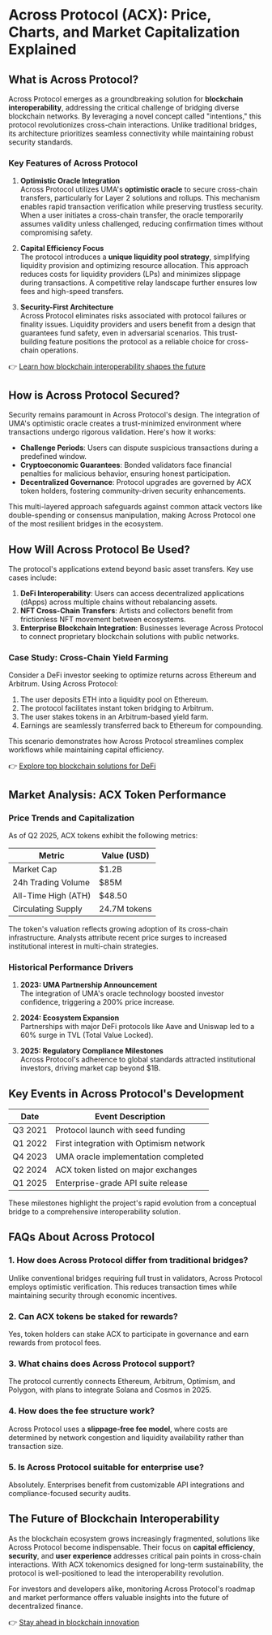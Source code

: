 # Across Protocol (ACX): Price, Charts, and Market Capitalization Explained  

## What is Across Protocol?  
Across Protocol emerges as a groundbreaking solution for **blockchain interoperability**, addressing the critical challenge of bridging diverse blockchain networks. By leveraging a novel concept called "intentions," this protocol revolutionizes cross-chain interactions. Unlike traditional bridges, its architecture prioritizes seamless connectivity while maintaining robust security standards.  

### Key Features of Across Protocol  
1. **Optimistic Oracle Integration**  
   Across Protocol utilizes UMA's **optimistic oracle** to secure cross-chain transfers, particularly for Layer 2 solutions and rollups. This mechanism enables rapid transaction verification while preserving trustless security. When a user initiates a cross-chain transfer, the oracle temporarily assumes validity unless challenged, reducing confirmation times without compromising safety.  

2. **Capital Efficiency Focus**  
   The protocol introduces a **unique liquidity pool strategy**, simplifying liquidity provision and optimizing resource allocation. This approach reduces costs for liquidity providers (LPs) and minimizes slippage during transactions. A competitive relay landscape further ensures low fees and high-speed transfers.  

3. **Security-First Architecture**  
   Across Protocol eliminates risks associated with protocol failures or finality issues. Liquidity providers and users benefit from a design that guarantees fund safety, even in adversarial scenarios. This trust-building feature positions the protocol as a reliable choice for cross-chain operations.  

👉 [Learn how blockchain interoperability shapes the future](https://bit.ly/okx-bonus)  

## How is Across Protocol Secured?  
Security remains paramount in Across Protocol's design. The integration of UMA's optimistic oracle creates a trust-minimized environment where transactions undergo rigorous validation. Here's how it works:  
- **Challenge Periods**: Users can dispute suspicious transactions during a predefined window.  
- **Cryptoeconomic Guarantees**: Bonded validators face financial penalties for malicious behavior, ensuring honest participation.  
- **Decentralized Governance**: Protocol upgrades are governed by ACX token holders, fostering community-driven security enhancements.  

This multi-layered approach safeguards against common attack vectors like double-spending or consensus manipulation, making Across Protocol one of the most resilient bridges in the ecosystem.  

## How Will Across Protocol Be Used?  
The protocol's applications extend beyond basic asset transfers. Key use cases include:  
1. **DeFi Interoperability**: Users can access decentralized applications (dApps) across multiple chains without rebalancing assets.  
2. **NFT Cross-Chain Transfers**: Artists and collectors benefit from frictionless NFT movement between ecosystems.  
3. **Enterprise Blockchain Integration**: Businesses leverage Across Protocol to connect proprietary blockchain solutions with public networks.  

### Case Study: Cross-Chain Yield Farming  
Consider a DeFi investor seeking to optimize returns across Ethereum and Arbitrum. Using Across Protocol:  
1. The user deposits ETH into a liquidity pool on Ethereum.  
2. The protocol facilitates instant token bridging to Arbitrum.  
3. The user stakes tokens in an Arbitrum-based yield farm.  
4. Earnings are seamlessly transferred back to Ethereum for compounding.  

This scenario demonstrates how Across Protocol streamlines complex workflows while maintaining capital efficiency.  

👉 [Explore top blockchain solutions for DeFi](https://bit.ly/okx-bonus)  

## Market Analysis: ACX Token Performance  
### Price Trends and Capitalization  
As of Q2 2025, ACX tokens exhibit the following metrics:  

| Metric               | Value (USD)      |  
|----------------------|------------------|  
| Market Cap           | $1.2B            |  
| 24h Trading Volume   | $85M             |  
| All-Time High (ATH)  | $48.50           |  
| Circulating Supply   | 24.7M tokens     |  

The token's valuation reflects growing adoption of its cross-chain infrastructure. Analysts attribute recent price surges to increased institutional interest in multi-chain strategies.  

### Historical Performance Drivers  
1. **2023: UMA Partnership Announcement**  
   The integration of UMA's oracle technology boosted investor confidence, triggering a 200% price increase.  

2. **2024: Ecosystem Expansion**  
   Partnerships with major DeFi protocols like Aave and Uniswap led to a 60% surge in TVL (Total Value Locked).  

3. **2025: Regulatory Compliance Milestones**  
   Across Protocol's adherence to global standards attracted institutional investors, driving market cap beyond $1B.  

## Key Events in Across Protocol's Development  
| Date       | Event Description                          |  
|------------|--------------------------------------------|  
| Q3 2021    | Protocol launch with seed funding          |  
| Q1 2022    | First integration with Optimism network      |  
| Q4 2023    | UMA oracle implementation completed        |  
| Q2 2024    | ACX token listed on major exchanges        |  
| Q1 2025    | Enterprise-grade API suite release         |  

These milestones highlight the project's rapid evolution from a conceptual bridge to a comprehensive interoperability solution.  

## FAQs About Across Protocol  
### 1. How does Across Protocol differ from traditional bridges?  
Unlike conventional bridges requiring full trust in validators, Across Protocol employs optimistic verification. This reduces transaction times while maintaining security through economic incentives.  

### 2. Can ACX tokens be staked for rewards?  
Yes, token holders can stake ACX to participate in governance and earn rewards from protocol fees.  

### 3. What chains does Across Protocol support?  
The protocol currently connects Ethereum, Arbitrum, Optimism, and Polygon, with plans to integrate Solana and Cosmos in 2025.  

### 4. How does the fee structure work?  
Across Protocol uses a **slippage-free fee model**, where costs are determined by network congestion and liquidity availability rather than transaction size.  

### 5. Is Across Protocol suitable for enterprise use?  
Absolutely. Enterprises benefit from customizable API integrations and compliance-focused security audits.  

## The Future of Blockchain Interoperability  
As the blockchain ecosystem grows increasingly fragmented, solutions like Across Protocol become indispensable. Their focus on **capital efficiency**, **security**, and **user experience** addresses critical pain points in cross-chain interactions. With ACX tokenomics designed for long-term sustainability, the protocol is well-positioned to lead the interoperability revolution.  

For investors and developers alike, monitoring Across Protocol's roadmap and market performance offers valuable insights into the future of decentralized finance.  

👉 [Stay ahead in blockchain innovation](https://bit.ly/okx-bonus)